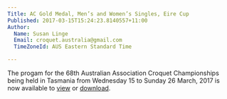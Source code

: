```yaml
---
Title: AC Gold Medal, Men’s and Women’s Singles, Eire Cup
Published: 2017-03-15T15:24:23.8140557+11:00
Author:
  Name: Susan Linge
  Email: croquet.australia@gmail.com
  TimeZoneId: AUS Eastern Standard Time

---
```

The progam for the 68th Australian Association Croquet Championships being held in Tasmania from Wednesday 15 to Sunday 26 March, 2017 is now available to [view](/2017-isc-program-march-final-as-11-march.pdf) or [download](/2017-isc-program-march-final.pdf).